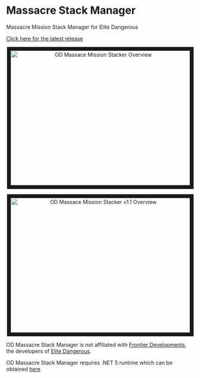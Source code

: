 # Massacre Stack Manager

Massacre Mission Stack Manager for Elite Dangerous

[Click here for the latest release](https://github.com/WarmedxMints/ODMissionStacker/releases)

<p align="center">
  <a href="http://www.youtube.com/watch?feature=player_embedded&v=rnPuwkjvMPY
" target="_blank"><img src="http://img.youtube.com/vi/rnPuwkjvMPY/0.jpg" 
alt="OD Massace Mission Stacker Overview" width="480" height="360" border="10" /></a>
</p>
  
<p align="center">
  <a href="http://www.youtube.com/watch?feature=player_embedded&v=5Qs68j_TqUU
" target="_blank"><img src="http://img.youtube.com/vi/5Qs68j_TqUU/0.jpg" 
alt="OD Massace Mission Stacker v1.1 Overview" width="480" height="360" border="10" /></a>
</p>

OD Massacre Stack Manager is not affiliated with [Frontier Developments](https://www.frontier.co.uk/), the developers of [Elite Dangerous](https://www.elitedangerous.com/).


OD Massacre Stack Manager requires .NET 5 runtime which can be obtained [here](https://download.visualstudio.microsoft.com/download/pr/1daf85dc-291b-4bb8-812e-a0df5cdb6701/85455a4a851347de26e2901e043b81e1/windowsdesktop-runtime-5.0.12-win-x64.exe)
